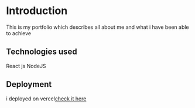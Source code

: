 # Introduction
This is my portfolio which describes all about me and what i have been able to achieve

## Technologies used
React js
NodeJS
## Deployment
i deployed on vercel[check it here](https://my-portfolio-tan-zeta-51.vercel.app/)